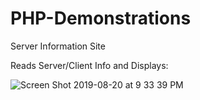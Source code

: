 # PHP-Demonstrations
Server Information Site

Reads Server/Client Info and Displays:

![Screen Shot 2019-08-20 at 9 33 39 PM](https://user-images.githubusercontent.com/22460957/63398147-3eeef500-c392-11e9-8cfc-e7ae8b9d21c1.png)
